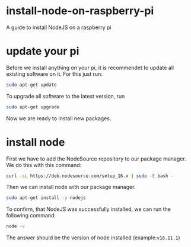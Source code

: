 # install-node-on-raspberry-pi
A guide to install NodeJS on a raspberry pi

# update your pi

Before we install anything on your pi, it is recommendet to update all existing software on it.
For this just run:

```bash
sudo apt-get update
```

To upgrade all software to the latest version, run

```bash
sudo apt-get upgrade 
```

Now we are ready to install new packages.

# install node

First we have to add the NodeSource repository to our package manager. 
We do this with this command:

```bash
curl -sL https://deb.nodesource.com/setup_16.x | sudo -E bash -
```

Then we can install node with our package manager.

```bash
sudo apt-get install -y nodejs
```

To confirm, that NodeJS was successfully installed, we can run the following command:

```bash
node -v
```

The answer should be the version of node installed (example:`v16.11.1`)

